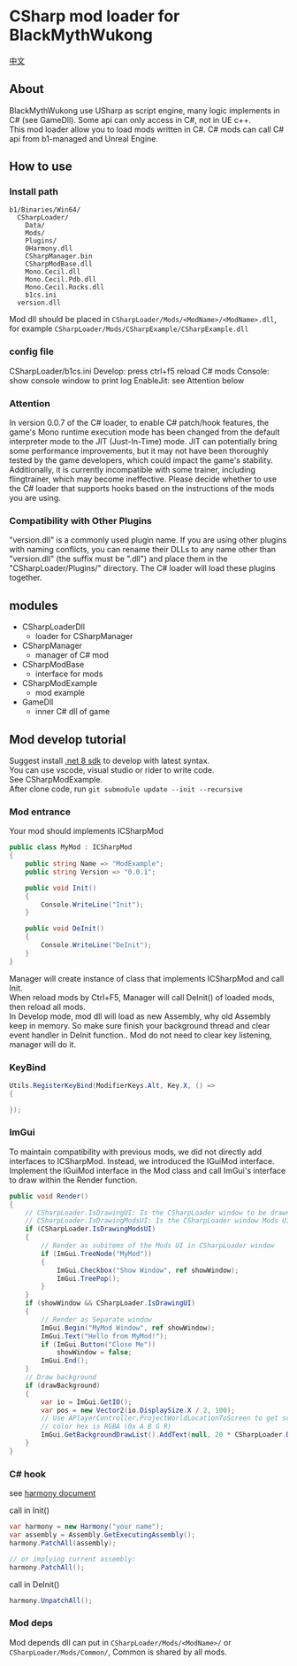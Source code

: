 # CSharp mod loader for BlackMythWukong

[中文](README.md)

## About

BlackMythWukong use USharp as script engine, many logic implements in C# (see GameDll). Some api can only access in C#, not in UE c++.  
This mod loader allow you to load mods written in C#. C# mods can call C# api from b1-managed and Unreal Engine.  

## How to use

### Install path
```
b1/Binaries/Win64/
  CSharpLoader/
    Data/
    Mods/
    Plugins/
    0Harmony.dll
    CSharpManager.bin
    CSharpModBase.dll
    Mono.Cecil.dll
    Mono.Cecil.Pdb.dll
    Mono.Cecil.Rocks.dll
    b1cs.ini
  version.dll
```

Mod dll should be placed in `CSharpLoader/Mods/<ModName>/<ModName>.dll`, for example `CSharpLoader/Mods/CSharpExample/CSharpExample.dll`

### config file
CSharpLoader/b1cs.ini
Develop: press ctrl+f5 reload C# mods
Console: show console window to print log
EnableJit: see Attention below

### Attention

In version 0.0.7 of the C# loader, to enable C# patch/hook features, the game's Mono runtime execution mode has been changed from the default interpreter mode to the JIT (Just-In-Time) mode. JIT can potentially bring some performance improvements, but it may not have been thoroughly tested by the game developers, which could impact the game's stability. Additionally, it is currently incompatible with some trainer, including flingtrainer, which may become ineffective. Please decide whether to use the C# loader that supports hooks based on the instructions of the mods you are using.

### Compatibility with Other Plugins

"version.dll" is a commonly used plugin name. If you are using other plugins with naming conflicts, you can rename their DLLs to any name other than "version.dll" (the suffix must be ".dll") and place them in the "CSharpLoader/Plugins/" directory. The C# loader will load these plugins together.

## modules

- CSharpLoaderDll
  - loader for CSharpManager
- CSharpManager
  - manager of C# mod
- CSharpModBase
  - interface for mods
- CSharpModExample
  - mod example
- GameDll
  - inner C# dll of game

## Mod develop tutorial

Suggest install [.net 8 sdk](https://dotnet.microsoft.com/) to develop with latest syntax.  
You can use vscode, visual studio or rider to write code.  
See CSharpModExample.  
After clone code, run `git submodule update --init --recursive`

### Mod entrance

Your mod should implements ICSharpMod

```C#
public class MyMod : ICSharpMod
{
    public string Name => "ModExample";
    public string Version => "0.0.1";

    public void Init()
    {
        Console.WriteLine("Init");
    }

    public void DeInit()
    {
        Console.WriteLine("DeInit");
    }
}
```

Manager will create instance of class that implements ICSharpMod and call Init.  
When reload mods by Ctrl+F5, Manager will call DeInit() of loaded mods, then reload all mods.  
In Develop mode, mod dll will load as new Assembly, why old Assembly keep in memory. So make sure finish your background thread and clear event handler in DeInit function..
Mod do not need to clear key listening, manager will do it.


### KeyBind

```C#
Utils.RegisterKeyBind(ModifierKeys.Alt, Key.X, () =>
{

});
```


### ImGui

To maintain compatibility with previous mods, we did not directly add interfaces to ICSharpMod. Instead, we introduced the IGuiMod interface.
Implement the IGuiMod interface in the Mod class and call ImGui's interface to draw within the Render function.

```C#
public void Render()
{
    // CSharpLoader.IsDrawingUI: Is the CSharpLoader window to be drawn
    // CSharpLoader.IsDrawingModsUI: Is the CSharpLoader window Mods UI to be drawn
    if (CSharpLoader.IsDrawingModsUI)
    {
        // Render as subitems of the Mods UI in CSharpLoader window
        if (ImGui.TreeNode("MyMod"))
        {
            ImGui.Checkbox("Show Window", ref showWindow);
            ImGui.TreePop();
        }
    }
    if (showWindow && CSharpLoader.IsDrawingUI)
    {
        // Render as Separate window
        ImGui.Begin("MyMod Window", ref showWindow);
        ImGui.Text("Hello from MyMod!");
        if (ImGui.Button("Close Me"))
            showWindow = false;
        ImGui.End();
    }
    // Draw background
    if (drawBackground)
    {
        var io = ImGui.GetIO();
        var pos = new Vector2(io.DisplaySize.X / 2, 100);
        // Use APlayerController.ProjectWorldLocationToScreen to get screen pos
        // color hex is RGBA (0x A B G R)
        ImGui.GetBackgroundDrawList().AddText(null, 20 * CSharpLoader.DpiScale, pos, 0xFFFFFFFF, "Welcome to CSharpModExample");
    }
}
```


### C# hook
see [harmony document](https://harmony.pardeike.net/articles/patching.html)

call in Init()
```C#
var harmony = new Harmony("your name");
var assembly = Assembly.GetExecutingAssembly();
harmony.PatchAll(assembly);

// or implying current assembly:
harmony.PatchAll();
```

call in DeInit()
```C#
harmony.UnpatchAll();
```

### Mod deps
Mod depends dll can put in `CSharpLoader/Mods/<ModName>/` or `CSharpLoader/Mods/Common/`, Common is shared by all mods.
